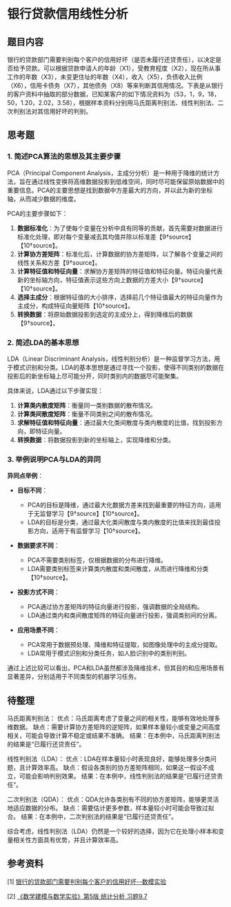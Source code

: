 # 银行贷款信用线性分析

## 题目内容
银行的贷款部门需要判别每个客户的信用好坏（是否未履行还贷责任），以决定是否给予贷款。可以根据贷款申请人的年龄（X1），受教育程度（X2），现在所从事工作的年数（X3），未变更住址的年数（X4），收入（X5），负债收入比例（X6），信用卡债务（X7），其他债务（X8）等来判断其信用情况。下表是从银行的客户资料中抽取的部分数据，已知某客户的如下情况资料为（53，1，9，18，50，1.20，2.02，3.58），根据样本资料分别用马氏距离判别法、线性判别法、二次判别法对其信用好坏的判别。

## 思考题
### 1. 简述PCA算法的思想及其主要步骤

PCA（Principal Component Analysis，主成分分析）是一种用于降维的统计方法，旨在通过线性变换将高维数据投影到低维空间，同时尽可能保留原始数据中的重要信息。PCA的主要思想是找到数据中方差最大的方向，并以此为新的坐标轴，从而减少数据的维度。

PCA的主要步骤如下：

1. **数据标准化**：为了使每个变量在分析中具有同等的贡献，首先需要对数据进行标准化处理，即对每个变量减去其均值并除以标准差【9†source】【10†source】。
2. **计算协方差矩阵**：标准化后，计算数据的协方差矩阵，以了解各个变量之间的线性关系和方差【9†source】。
3. **计算特征值和特征向量**：求解协方差矩阵的特征值和特征向量。特征向量代表新的坐标轴方向，特征值表示这些方向上数据的方差大小【9†source】【10†source】。
4. **选择主成分**：根据特征值的大小排序，选择前几个特征值最大的特征向量作为主成分，构成特征向量矩阵【10†source】。
5. **转换数据**：将原始数据投影到选定的主成分上，得到降维后的数据【9†source】。

### 2. 简述LDA的基本思想

LDA（Linear Discriminant Analysis，线性判别分析）是一种监督学习方法，用于模式识别和分类。LDA的基本思想是通过寻找一个投影，使得不同类别的数据在投影后的新坐标轴上尽可能分开，同时类别内的数据尽可能聚集。

具体来说，LDA通过以下步骤实现：

1. **计算类内散度矩阵**：衡量同一类别数据的散布情况。
2. **计算类间散度矩阵**：衡量不同类别之间的散布情况。
3. **求解特征值和特征向量**：通过最大化类间散度与类内散度的比值，找到投影方向，即特征向量。
4. **转换数据**：将数据投影到新的坐标轴上，实现降维和分类。

### 3. 举例说明PCA与LDA的异同

**异同点举例**：

- **目标不同**：
  - PCA的目标是降维，通过最大化数据方差来找到最重要的特征方向，适用于无监督学习【9†source】【10†source】。
  - LDA的目标是分类，通过最大化类间散度与类内散度的比值来找到最佳投影方向，适用于有监督学习【10†source】。

- **数据要求不同**：
  - PCA不需要类别标签，仅根据数据的分布进行降维。
  - LDA需要类别标签来计算类内散度和类间散度，从而进行降维和分类【10†source】。

- **投影方式不同**：
  - PCA通过协方差矩阵的特征向量进行投影，强调数据的全局结构。
  - LDA通过类内和类间散度矩阵的特征向量进行投影，强调类别间的分离。

- **应用场景不同**：
  - PCA常用于数据预处理、降维和特征提取，如图像处理中的主成分提取。
  - LDA常用于模式识别和分类任务，如人脸识别中的类别判别。

通过上述比较可以看出，PCA和LDA虽然都涉及降维技术，但其目的和应用场景有显著差异，分别适用于不同类型的机器学习任务。

## 待整理
马氏距离判别法：
优点：马氏距离考虑了变量之间的相关性，能够有效地处理多维数据。
缺点：需要计算协方差矩阵的逆矩阵，如果样本量较小或变量之间高度相关，可能会导致计算不稳定或结果不准确。
结果：在本例中，马氏距离判别法的结果是“已履行还贷责任”。

线性判别法（LDA）：
优点：LDA在样本量较小时表现良好，能够处理多分类问题，且计算效率高。
缺点：假设各类别的协方差矩阵相同，如果这一假设不成立，可能会影响判别效果。
结果：在本例中，线性判别法的结果是“已履行还贷责任”。

二次判别法（QDA）：
优点：QDA允许各类别有不同的协方差矩阵，能够更灵活地适应数据的分布。
缺点：需要估计更多参数，样本量较小时可能会导致过拟合。
结果：在本例中，二次判别法的结果是“已履行还贷责任”。

综合考虑，线性判别法（LDA）仍然是一个较好的选择，因为它在处理小样本和变量相关性方面具有优势，并且计算效率高。

## 参考资料
[1] [银行的贷款部门需要判别每个客户的信用好坏--数模实验](https://blog.csdn.net/weixin_73728113/article/details/135140178) 

[2] [《数学建模与数学实验》第5版 统计分析 习题9.7
](https://blog.csdn.net/hexiaosi_/article/details/125898960) 